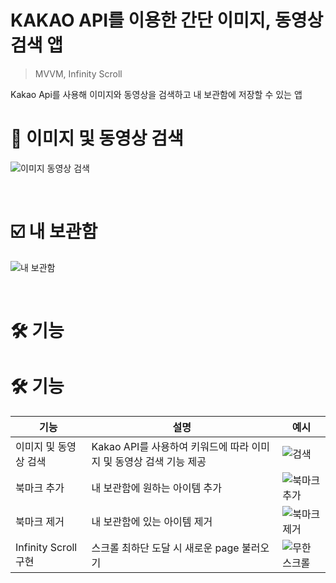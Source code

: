 # KAKAO API를 이용한 간단 이미지, 동영상 검색 앱

> MVVM, Infinity Scroll

Kakao Api를 사용해 이미지와 동영상을 검색하고 내 보관함에 저장할 수 있는 앱

# 🔎 이미지 및 동영상 검색
![이미지 동영상 검색](https://github.com/dannyjoo7/SearchImageApp/assets/58664438/d84bd917-e16e-496a-925c-0f2641747d73)

<br>

# ☑️ 내 보관함
![내 보관함](https://github.com/dannyjoo7/SearchImageApp/assets/58664438/e278a5d0-6e71-43cd-a36c-a6c0a92a8d13)


<br>

# 🛠️ 기능


# 🛠️ 기능

| 기능                  | 설명                                                               | 예시                            |
|-----------------------|------------------------------|---------------------------------|
| 이미지 및 동영상 검색 | Kakao API를 사용하여 키워드에 따라 이미지 및 동영상 검색 기능 제공          | ![검색](https://github.com/dannyjoo7/SearchImageApp/assets/58664438/3d96eab6-0889-4eda-80b9-9604b7d784a0) |
| 북마크 추가 | 내 보관함에 원하는 아이템 추가| ![북마크 추가](https://github.com/dannyjoo7/SearchImageApp/assets/58664438/85551fcc-73a4-4ebe-b155-857eb44e4764) |
| 북마크 제거 | 내 보관함에 있는 아이템 제거 | ![북마크 제거](https://github.com/dannyjoo7/SearchImageApp/assets/58664438/fdc1922f-0afc-4a5b-ab24-0deed7da60b1) |
| Infinity Scroll 구현   | 스크롤 최하단 도달 시 새로운 page 불러오기 | ![무한 스크롤](https://github.com/dannyjoo7/SearchImageApp/assets/58664438/7102b1c8-9e7b-41ef-9499-becb49e0e6e0) |